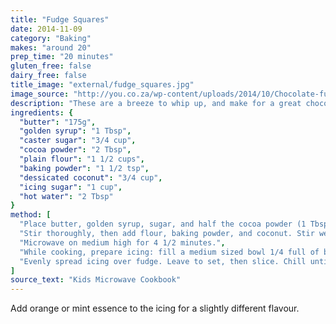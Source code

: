 ```yaml
---
title: "Fudge Squares"
date: 2014-11-09
category: "Baking"
makes: "around 20"
prep_time: "20 minutes"
gluten_free: false
dairy_free: false
title_image: "external/fudge_squares.jpg"
image_source: "http://you.co.za/wp-content/uploads/2014/10/Chocolate-fudge-squares.png"
description: "These are a breeze to whip up, and make for a great chocolate afternoon snack"
ingredients: {
  "butter": "175g",
  "golden syrup": "1 Tbsp",
  "caster sugar": "3/4 cup",
  "cocoa powder": "2 Tbsp",
  "plain flour": "1 1/2 cups",
  "baking powder": "1 1/2 tsp",
  "dessicated coconut": "3/4 cup",
  "icing sugar": "1 cup",
  "hot water": "2 Tbsp"
}
method: [
  "Place butter, golden syrup, sugar, and half the cocoa powder (1 Tbsp) into a large mixing bowl. Microwave on medium for 2 1/2 minutes.",
  "Stir thoroughly, then add flour, baking powder, and coconut. Stir well, and press evenly into a 20cm diameter glass dish lined with baking paper.",
  "Microwave on medium high for 4 1/2 minutes.",
  "While cooking, prepare icing: fill a medium sized bowl 1/4 full of boiling water. Place a smaller bowl inside the larger, and sift in icing sugar and remaining cocoa. Pour in hot water and stir until smooth.",
  "Evenly spread icing over fudge. Leave to set, then slice. Chill until cold, then store at room temperature."
]
source_text: "Kids Microwave Cookbook"
---
```

Add orange or mint essence to the icing for a slightly different flavour.
